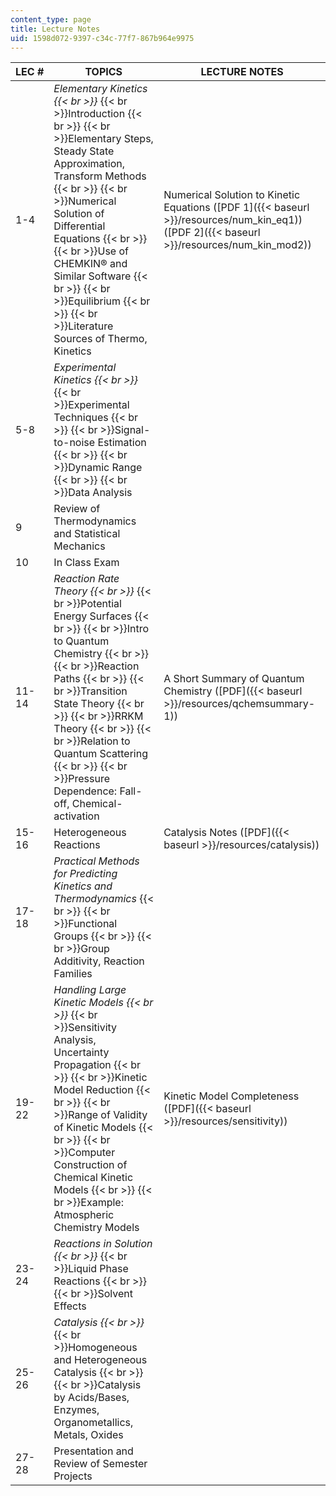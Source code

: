 ```yaml
---
content_type: page
title: Lecture Notes
uid: 1598d072-9397-c34c-77f7-867b964e9975
---
```


| LEC # | TOPICS | LECTURE NOTES |
| --- | --- | --- |
| 1-4 | _Elementary Kinetics  {{< br >}}_  {{< br >}}Introduction  {{< br >}}  {{< br >}}Elementary Steps, Steady State Approximation, Transform Methods  {{< br >}}  {{< br >}}Numerical Solution of Differential Equations  {{< br >}}  {{< br >}}Use of CHEMKIN® and Similar Software  {{< br >}}  {{< br >}}Equilibrium  {{< br >}}  {{< br >}}Literature Sources of Thermo, Kinetics | Numerical Solution to Kinetic Equations ([PDF 1]({{< baseurl >}}/resources/num_kin_eq1)) ([PDF 2]({{< baseurl >}}/resources/num_kin_mod2)) |
| 5-8 | _Experimental Kinetics  {{< br >}}_  {{< br >}}Experimental Techniques  {{< br >}}  {{< br >}}Signal-to-noise Estimation  {{< br >}}  {{< br >}}Dynamic Range  {{< br >}}  {{< br >}}Data Analysis | &nbsp; |
| 9 | Review of Thermodynamics and Statistical Mechanics | &nbsp; |
| 10 | In Class Exam | &nbsp; |
| 11-14 | _Reaction Rate Theory  {{< br >}}_  {{< br >}}Potential Energy Surfaces  {{< br >}}  {{< br >}}Intro to Quantum Chemistry  {{< br >}}  {{< br >}}Reaction Paths  {{< br >}}  {{< br >}}Transition State Theory  {{< br >}}  {{< br >}}RRKM Theory  {{< br >}}  {{< br >}}Relation to Quantum Scattering  {{< br >}}  {{< br >}}Pressure Dependence: Fall-off, Chemical-activation | A Short Summary of Quantum Chemistry ([PDF]({{< baseurl >}}/resources/qchemsummary-1)) |
| 15-16 | Heterogeneous Reactions | Catalysis Notes ([PDF]({{< baseurl >}}/resources/catalysis)) |
| 17-18 | _Practical Methods for Predicting Kinetics and Thermodynamics_  {{< br >}}  {{< br >}}Functional Groups  {{< br >}}  {{< br >}}Group Additivity, Reaction Families | &nbsp; |
| 19-22 | _Handling Large Kinetic Models  {{< br >}}_  {{< br >}}Sensitivity Analysis, Uncertainty Propagation  {{< br >}}  {{< br >}}Kinetic Model Reduction  {{< br >}}  {{< br >}}Range of Validity of Kinetic Models  {{< br >}}  {{< br >}}Computer Construction of Chemical Kinetic Models  {{< br >}}  {{< br >}}Example: Atmospheric Chemistry Models | Kinetic Model Completeness ([PDF]({{< baseurl >}}/resources/sensitivity)) |
| 23-24 | _Reactions in Solution  {{< br >}}_  {{< br >}}Liquid Phase Reactions  {{< br >}}  {{< br >}}Solvent Effects | &nbsp; |
| 25-26 | _Catalysis  {{< br >}}_  {{< br >}}Homogeneous and Heterogeneous Catalysis  {{< br >}}  {{< br >}}Catalysis by Acids/Bases, Enzymes, Organometallics, Metals, Oxides | &nbsp; |
| 27-28 | Presentation and Review of Semester Projects |